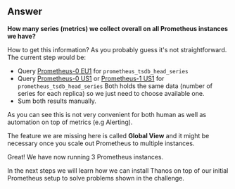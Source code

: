 ## Answer

**How many series (metrics) we collect overall on all Prometheus instances we have?**  

How to get this information? As you probably guess it's not straightforward. The current step would be:

* Query <a href="https://[[HOST_SUBDOMAIN]]-9090-[[KATACODA_HOST]].environments.katacoda.com/graph?g0.range_input=1h&g0.expr=sum(prometheus_tsdb_head_series)&g0.tab=1&g1.range_input=5m&g1.expr=prometheus_tsdb_head_series&g1.tab=0">Prometheus-0 EU1</a> for `prometheus_tsdb_head_series`
* Query <a href="https://[[HOST_SUBDOMAIN]]-9091-[[KATACODA_HOST]].environments.katacoda.com/graph?g0.range_input=1h&g0.expr=sum(prometheus_tsdb_head_series)&g0.tab=1&g1.range_input=5m&g1.expr=prometheus_tsdb_head_series&g1.tab=0">Prometheus-0 US1</a> or <a href="https://[[HOST_SUBDOMAIN]]-9092-[[KATACODA_HOST]].environments.katacoda.com/graph?g0.range_input=1h&g0.expr=sum(prometheus_tsdb_head_series)&g0.tab=1&g1.range_input=5m&g1.expr=prometheus_tsdb_head_series&g1.tab=0">Prometheus-1 US1</a> for `prometheus_tsdb_head_series`
Both holds the same data (number of series for each replica) so we just need to choose available one.
* Sum both results manually.

As you can see this is not very convenient for both human as well as automation on top of metrics (e.g Alerting).

The feature we are missing here is called **Global View** and it might be necessary once you scale out Prometheus to multiple instances. 

Great! We have now running 3 Prometheus instances.

In the next steps we will learn how we can install Thanos on top of our initial Prometheus setup to solve problems shown in the challenge.
